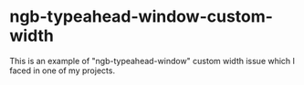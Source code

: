 # ngb-typeahead-window-custom-width
This is an example of "ngb-typeahead-window" custom width issue which I faced in one of my projects.
